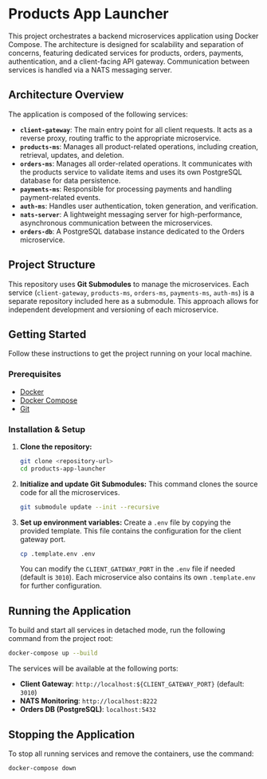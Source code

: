# Products App Launcher

This project orchestrates a backend microservices application using Docker Compose. The architecture is designed for scalability and separation of concerns, featuring dedicated services for products, orders, payments, authentication, and a client-facing API gateway. Communication between services is handled via a NATS messaging server.

## Architecture Overview

The application is composed of the following services:

-   **`client-gateway`**: The main entry point for all client requests. It acts as a reverse proxy, routing traffic to the appropriate microservice.
-   **`products-ms`**: Manages all product-related operations, including creation, retrieval, updates, and deletion.
-   **`orders-ms`**: Manages all order-related operations. It communicates with the products service to validate items and uses its own PostgreSQL database for data persistence.
-   **`payments-ms`**: Responsible for processing payments and handling payment-related events.
-   **`auth-ms`**: Handles user authentication, token generation, and verification.
-   **`nats-server`**: A lightweight messaging server for high-performance, asynchronous communication between the microservices.
-   **`orders-db`**: A PostgreSQL database instance dedicated to the Orders microservice.

## Project Structure

This repository uses **Git Submodules** to manage the microservices. Each service (`client-gateway`, `products-ms`, `orders-ms`, `payments-ms`, `auth-ms`) is a separate repository included here as a submodule. This approach allows for independent development and versioning of each microservice.

## Getting Started

Follow these instructions to get the project running on your local machine.

### Prerequisites

-   [Docker](https://docs.docker.com/get-docker/)
-   [Docker Compose](https://docs.docker.com/compose/install/)
-   [Git](https://git-scm.com/downloads)

### Installation & Setup

1.  **Clone the repository:**
    ```sh
    git clone <repository-url>
    cd products-app-launcher
    ```

2.  **Initialize and update Git Submodules:**
    This command clones the source code for all the microservices.
    ```sh
    git submodule update --init --recursive
    ```

3.  **Set up environment variables:**
    Create a `.env` file by copying the provided template. This file contains the configuration for the client gateway port.
    ```sh
    cp .template.env .env
    ```
    You can modify the `CLIENT_GATEWAY_PORT` in the `.env` file if needed (default is `3010`). Each microservice also contains its own `.template.env` for further configuration.

## Running the Application

To build and start all services in detached mode, run the following command from the project root:

```sh
docker-compose up --build
```

The services will be available at the following ports:

-   **Client Gateway**: `http://localhost:${CLIENT_GATEWAY_PORT}` (default: `3010`)
-   **NATS Monitoring**: `http://localhost:8222`
-   **Orders DB (PostgreSQL)**: `localhost:5432`

## Stopping the Application

To stop all running services and remove the containers, use the command:

```sh
docker-compose down
```
